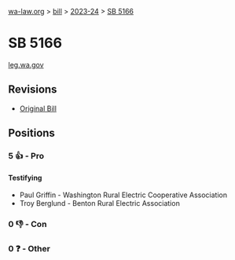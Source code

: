 [wa-law.org](/) > [bill](/bill/) > [2023-24](/bill/2023-24/) > [SB 5166](/bill/2023-24/sb/5166/)

# SB 5166
[leg.wa.gov](https://app.leg.wa.gov/billsummary?BillNumber=5166&Year=2023&Initiative=false)

## Revisions
* [Original Bill](1/)

## Positions
### 5 👍 - Pro
#### Testifying
* Paul Griffin - Washington Rural Electric Cooperative Association
* Troy Berglund - Benton Rural Electric Association

### 0 👎 - Con

### 0 ❓ - Other
